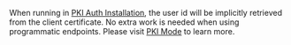 When running in [PKI Auth Installation](/dashboard/install-guide/installModes.html#password-auth-mode), the user id will be implicitly retrieved from the client certificate.
No extra work is needed when using programmatic endpoints. 
Please visit [PKI Mode](/dashboard/install-guide/installModes.html#pki-auth-mode) to learn more.
